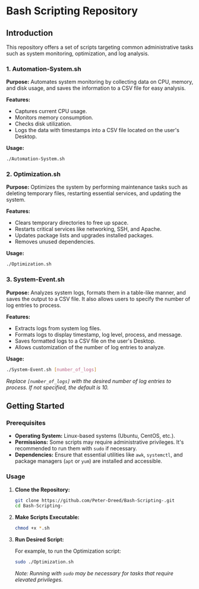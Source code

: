 # Bash Scripting Repository

## Introduction

This repository offers a set of scripts targeting common administrative tasks such as system monitoring, optimization, and log analysis.


### 1. Automation-System.sh

**Purpose:** Automates system monitoring by collecting data on CPU, memory, and disk usage, and saves the information to a CSV file for easy analysis.

**Features:**

- Captures current CPU usage.
- Monitors memory consumption.
- Checks disk utilization.
- Logs the data with timestamps into a CSV file located on the user's Desktop.

**Usage:**

```bash
./Automation-System.sh
```

### 2. Optimization.sh

**Purpose:** Optimizes the system by performing maintenance tasks such as deleting temporary files, restarting essential services, and updating the system.

**Features:**

- Clears temporary directories to free up space.
- Restarts critical services like networking, SSH, and Apache.
- Updates package lists and upgrades installed packages.
- Removes unused dependencies.

**Usage:**

```bash
./Optimization.sh
```

### 3. System-Event.sh

**Purpose:** Analyzes system logs, formats them in a table-like manner, and saves the output to a CSV file. It also allows users to specify the number of log entries to process.

**Features:**

- Extracts logs from system log files.
- Formats logs to display timestamp, log level, process, and message.
- Saves formatted logs to a CSV file on the user's Desktop.
- Allows customization of the number of log entries to analyze.

**Usage:**

```bash
./System-Event.sh [number_of_logs]
```

*Replace `[number_of_logs]` with the desired number of log entries to process. If not specified, the default is 10.*

## Getting Started

### Prerequisites

- **Operating System:** Linux-based systems (Ubuntu, CentOS, etc.).
- **Permissions:** Some scripts may require administrative privileges. It's recommended to run them with `sudo` if necessary.
- **Dependencies:** Ensure that essential utilities like `awk`, `systemctl`, and package managers (`apt` or `yum`) are installed and accessible.

### Usage

1. **Clone the Repository:**

   ```bash
   git clone https://github.com/Peter-Dreed/Bash-Scripting-.git
   cd Bash-Scripting-
   ```

2. **Make Scripts Executable:**

   ```bash
   chmod +x *.sh
   ```

3. **Run Desired Script:**

   For example, to run the Optimization script:

   ```bash
   sudo ./Optimization.sh
   ```

   *Note: Running with `sudo` may be necessary for tasks that require elevated privileges.*
